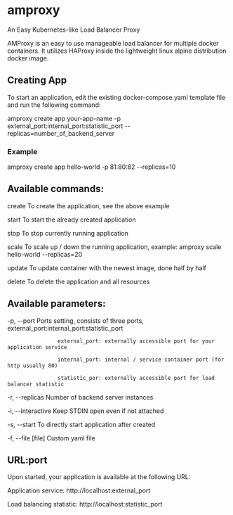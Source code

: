 # amproxy
An Easy Kubernetes-like Load Balancer Proxy

AMProxy is an easy to use manageable load balancer for multiple docker containers. It utilizes HAProxy inside the lightweight linux alpine distribution docker image.

## Creating App
To start an application, edit the existing docker-compose.yaml template file and run the following command:

amproxy create app your-app-name -p external_port:internal_port:statistic_port --replicas=number_of_backend_server

### Example
amproxy create app hello-world -p 81:80:82 --replicas=10

## Available commands:
create      To create the application, see the above example

start       To start the already created application

stop        To stop currently running application

scale       To scale up / down the running application, example: amproxy scale hello-world --replicas=20

update      To update container with the newest image, done half by half

delete      To delete the application and all resources


## Available parameters:
-p, --port          Ports setting, consists of three ports, external_port:internal_port:statistic_port

                    external_port: externally accessible port for your application service

                    internal_port: internal / service container port (for http usually 80)

                    statistic_por: externally accessible port for load balancer statistic

-r, --replicas      Number of backend server instances

-i, --interactive   Keep STDIN open even if not attached

-s, --start         To directly start application after created

-f, --file [file]   Custom yaml file

## URL:port
Upon started, your application is available at the following URL:

Application service: http://localhost:external_port

Load balancing statistic: http://localhost:statistic_port